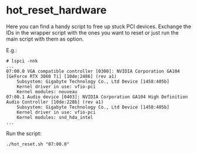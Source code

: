 # hot_reset_hardware

Here you can find a handy script to free up stuck PCI devices. Exchange the IDs in the wrapper script with the ones you want to reset or just run the main script with them as option.


E.g.:
```
# lspci -nnk
...
07:00.0 VGA compatible controller [0300]: NVIDIA Corporation GA104 [GeForce RTX 3060 Ti] [10de:2486] (rev a1)
	Subsystem: Gigabyte Technology Co., Ltd Device [1458:405b]
	Kernel driver in use: vfio-pci
	Kernel modules: nouveau
07:00.1 Audio device [0403]: NVIDIA Corporation GA104 High Definition Audio Controller [10de:228b] (rev a1)
	Subsystem: Gigabyte Technology Co., Ltd Device [1458:405b]
	Kernel driver in use: vfio-pci
	Kernel modules: snd_hda_intel
...
```

Run the script:
```
./hot_reset.sh "07:00.0"
```
